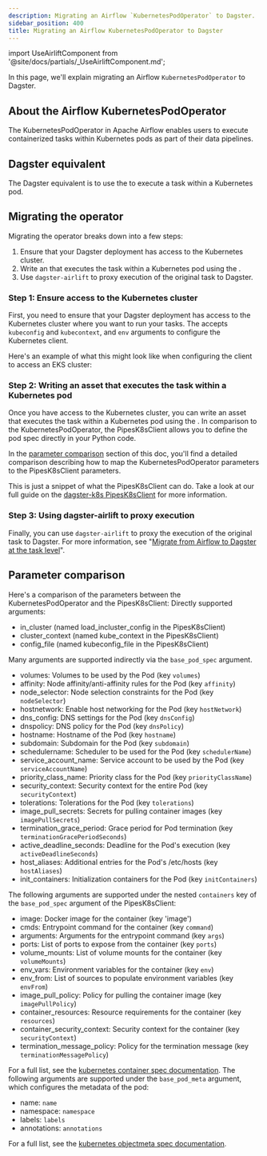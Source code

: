 ```yaml
---
description: Migrating an Airflow `KubernetesPodOperator` to Dagster.
sidebar_position: 400
title: Migrating an Airflow KubernetesPodOperator to Dagster
---
```


import UseAirliftComponent from '@site/docs/partials/\_UseAirliftComponent.md';

<UseAirliftComponent />

In this page, we'll explain migrating an Airflow `KubernetesPodOperator` to Dagster.

## About the Airflow KubernetesPodOperator

The KubernetesPodOperator in Apache Airflow enables users to execute containerized tasks within Kubernetes pods as part of their data pipelines.

<CodeExample path="docs_snippets/docs_snippets/integrations/airlift/operator_migration/kubernetes_pod_operator.py" />

## Dagster equivalent

The Dagster equivalent is to use the <PyObject section="libraries" object="PipesK8sClient" module="dagster_k8s"/> to execute a task within a Kubernetes pod.

<CodeExample path="docs_snippets/docs_snippets/integrations/airlift/operator_migration/using_k8s_pipes.py" />

## Migrating the operator

Migrating the operator breaks down into a few steps:

1. Ensure that your Dagster deployment has access to the Kubernetes cluster.
2. Write an <PyObject section="assets" object="asset" module="dagster"/> that executes the task within a Kubernetes pod using the <PyObject section="libraries" object="PipesK8sClient" module="dagster_k8s"/>.
3. Use `dagster-airlift` to proxy execution of the original task to Dagster.

### Step 1: Ensure access to the Kubernetes cluster

First, you need to ensure that your Dagster deployment has access to the Kubernetes cluster where you want to run your tasks. The <PyObject section="libraries" object="PipesK8sClient" module="dagster_k8s"/> accepts `kubeconfig` and `kubecontext`, and `env` arguments to configure the Kubernetes client.

Here's an example of what this might look like when configuring the client to access an EKS cluster:

<CodeExample
  path="docs_snippets/docs_snippets/integrations/airlift/operator_migration/k8s_eks_fake_example.py"
  startAfter="start_client"
  endBefore="end_client"
/>

### Step 2: Writing an asset that executes the task within a Kubernetes pod

Once you have access to the Kubernetes cluster, you can write an asset that executes the task within a Kubernetes pod using the <PyObject section="libraries" object="PipesK8sClient" module="dagster_k8s"/>. In comparison to the KubernetesPodOperator, the PipesK8sClient allows you to define the pod spec directly in your Python code.

In the [parameter comparison](#parameter-comparison) section of this doc, you'll find a detailed comparison describing how to map the KubernetesPodOperator parameters to the PipesK8sClient parameters.

<CodeExample
  path="docs_snippets/docs_snippets/integrations/airlift/operator_migration/k8s_eks_fake_example.py"
  startAfter="start_asset"
  endBefore="end_asset"
/>

This is just a snippet of what the PipesK8sClient can do. Take a look at our full guide on the [dagster-k8s PipesK8sClient](/guides/build/external-pipelines/kubernetes-pipeline) for more information.

### Step 3: Using dagster-airlift to proxy execution

Finally, you can use `dagster-airlift` to proxy the execution of the original task to Dagster. For more information, see "[Migrate from Airflow to Dagster at the task level](/migration/airflow-to-dagster/airlift-v1/task-level-migration)".

## Parameter comparison

Here's a comparison of the parameters between the KubernetesPodOperator and the PipesK8sClient: Directly supported arguments:

- in_cluster (named load_incluster_config in the PipesK8sClient)
- cluster_context (named kube_context in the PipesK8sClient)
- config_file (named kubeconfig_file in the PipesK8sClient)

Many arguments are supported indirectly via the `base_pod_spec` argument.

- volumes: Volumes to be used by the Pod (key `volumes`)
- affinity: Node affinity/anti-affinity rules for the Pod (key `affinity`)
- node_selector: Node selection constraints for the Pod (key `nodeSelector`)
- hostnetwork: Enable host networking for the Pod (key `hostNetwork`)
- dns_config: DNS settings for the Pod (key `dnsConfig`)
- dnspolicy: DNS policy for the Pod (key `dnsPolicy`)
- hostname: Hostname of the Pod (key `hostname`)
- subdomain: Subdomain for the Pod (key `subdomain`)
- schedulername: Scheduler to be used for the Pod (key `schedulerName`)
- service_account_name: Service account to be used by the Pod (key `serviceAccountName`)
- priority_class_name: Priority class for the Pod (key `priorityClassName`)
- security_context: Security context for the entire Pod (key `securityContext`)
- tolerations: Tolerations for the Pod (key `tolerations`)
- image_pull_secrets: Secrets for pulling container images (key `imagePullSecrets`)
- termination_grace_period: Grace period for Pod termination (key `terminationGracePeriodSeconds`)
- active_deadline_seconds: Deadline for the Pod's execution (key `activeDeadlineSeconds`)
- host_aliases: Additional entries for the Pod's /etc/hosts (key `hostAliases`)
- init_containers: Initialization containers for the Pod (key `initContainers`)

The following arguments are supported under the nested `containers` key of the `base_pod_spec` argument of the PipesK8sClient:

- image: Docker image for the container (key 'image')
- cmds: Entrypoint command for the container (key `command`)
- arguments: Arguments for the entrypoint command (key `args`)
- ports: List of ports to expose from the container (key `ports`)
- volume_mounts: List of volume mounts for the container (key `volumeMounts`)
- env_vars: Environment variables for the container (key `env`)
- env_from: List of sources to populate environment variables (key `envFrom`)
- image_pull_policy: Policy for pulling the container image (key `imagePullPolicy`)
- container_resources: Resource requirements for the container (key `resources`)
- container_security_context: Security context for the container (key `securityContext`)
- termination_message_policy: Policy for the termination message (key `terminationMessagePolicy`)

For a full list, see the [kubernetes container spec documentation](https://kubernetes.io/docs/reference/generated/kubernetes-api/v1.26/#container-v1-core). The following arguments are supported under the `base_pod_meta` argument, which configures the metadata of the pod:

- name: `name`
- namespace: `namespace`
- labels: `labels`
- annotations: `annotations`

For a full list, see the [kubernetes objectmeta spec documentation](https://kubernetes.io/docs/reference/generated/kubernetes-api/v1.26/#objectmeta-v1-meta).
